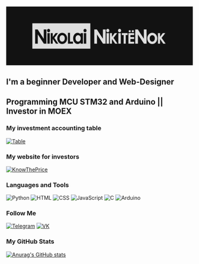 [![Header](https://github.com/NikolaiNikitenok/NikolaiNikitenok/blob/main/assets/CaGitHub.png)](https://t.me/NikolaiNikitenok)

## I'm a beginner Developer and Web-Designer
## Programming MCU STM32 and Arduino || Investor in MOEX

### My investment accounting table
[![Table](https://img.shields.io/badge/-Table-2C302D?style=for-the-badge&logo=sql&logoColor=green)](https://docs.google.com/spreadsheets/d/1sTa9XS0ZywSqDHNe30wycQAXEoN3H7d2nOCUJd5S9zQ/edit?usp=sharing)

### My website for investors
[![KnowThePrice](https://img.shields.io/badge/-KnowThePrice-2C302D?style=for-the-badge&logo=github&logoColor=violet)](https://nikolainikitenok.github.io/KnowThePrice/)

### Languages and Tools
![Python](https://img.shields.io/badge/-Python-2C302D?style=for-the-badge&logo=python&logoColor=EBDD24)
![HTML](https://img.shields.io/badge/-HTML-2C302D?style=for-the-badge&logo=html5&logoColor=FF8D11)
![CSS](https://img.shields.io/badge/-CSS-2C302D?style=for-the-badge&logo=css3&logoColor=E1757D6)
![JavaScript](https://img.shields.io/badge/-JavaScript-2C302D?style=for-the-badge&logo=javascript&logoColor=yellow)
![C](https://img.shields.io/badge/-C-2C302D?style=for-the-badge&logo=c&logoColor=blue)
![Arduino](https://img.shields.io/badge/-Arduino-2C302D?style=for-the-badge&logo=arduino&logoColor=green)

### Follow Me
[![Telegram](https://img.shields.io/badge/-Telegram-2C302D?style=for-the-badge&logo=telegram&logoColor=11C4FF)](https://t.me/NikolaiNikitenok)
[![VK](https://img.shields.io/badge/-Vkontakte-2C302D?style=for-the-badge&logo=vk&logoColor=1171FF)](https://vk.com/nikolalllkaa)

### My GitHub Stats
[![Anurag's GitHub stats](https://github-readme-stats.vercel.app/api?username=NikolaiNikitenok&count_private=trueshow_icons=true&theme=tokyonight)](https://github.com/NikolaiNikitenok)